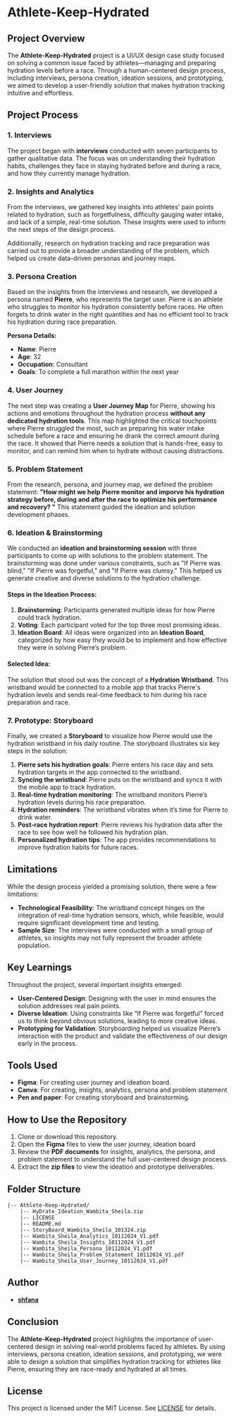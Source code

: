 # Athlete-Keep-Hydrated

## Project Overview
The **Athlete-Keep-Hydrated** project is a UI/UX design case study focused on solving a common issue faced by athletes—managing and preparing hydration levels before a race. Through a human-centered design process, including interviews, persona creation, ideation sessions, and prototyping, we aimed to develop a user-friendly solution that makes hydration tracking intuitive and effortless.

## Project Process

### 1. **Interviews**
The project began with **interviews** conducted with seven participants to gather qualitative data. The focus was on understanding their hydration habits, challenges they face in staying hydrated before and during a race, and how they currently manage hydration.

### 2. **Insights and Analytics**
From the interviews, we gathered key insights into athletes' pain points related to hydration, such as forgetfulness, difficulty gauging water intake, and lack of a simple, real-time solution. These insights were used to inform the next steps of the design process. 

Additionally, research on hydration tracking and race preparation was carried out to provide a broader understanding of the problem, which helped us create data-driven personas and journey maps.

### 3. **Persona Creation**
Based on the insights from the interviews and research, we developed a persona named **Pierre**, who represents the target user. Pierre is an athlete who struggles to monitor his hydration consistently before races. He often forgets to drink water in the right quantities and has no efficient tool to track his hydration during race preparation.

**Persona Details:**
- **Name**: Pierre
- **Age**: 32
- **Occupation**: Consultant
- **Goals**: To complete a full marathon within  the next year


### 4. **User Journey**
The next step was creating a **User Journey Map** for Pierre, showing his actions and emotions throughout the hydration process **without any dedicated hydration tools**. This map highlighted the critical touchpoints where Pierre struggled the most, such as preparing his water intake schedule before a race and ensuring he drank the correct amount during the race. It showed that Pierre needs a solution that is hands-free, easy to monitor, and can remind him when to hydrate without causing distractions.

### 5. **Problem Statement**
From the research, persona, and journey map, we defined the problem statement:
**"How might we help Pierre monitor and imporve his hydration strategy before, during and after the race to optimize his performance and recovery? "**
This statement guided the ideation and solution development phases.

### 6. **Ideation & Brainstorming**
We conducted an **ideation and brainstorming session** with three participants to come up with solutions to the problem statement. The brainstorming was done under various constraints, such as "If Pierre was blind," "If Pierre was forgetful," and "If Pierre was clumsy." This helped us generate creative and diverse solutions to the hydration challenge.

#### Steps in the Ideation Process:
1. **Brainstorming**: Participants generated multiple ideas for how Pierre could track hydration.
2. **Voting**: Each participant voted for the top three most promising ideas.
3. **Ideation Board**: All ideas were organized into an **Ideation Board**, categorized by how easy they would be to implement and how effective they were in solving Pierre’s problem. 

#### Selected Idea:
The solution that stood out was the concept of a **Hydration Wristband**. This wristband would be connected to a mobile app that tracks Pierre's hydration levels and sends real-time feedback to him during his race preparation and race.

### 7. **Prototype: Storyboard**
Finally, we created a **Storyboard** to visualize how Pierre would use the hydration wristband in his daily routine. The storyboard illustrates six key steps in the solution:

1. **Pierre sets his hydration goals**: Pierre enters his race day and sets hydration targets in the app connected to the wristband.
2. **Syncing the wristband**: Pierre puts on the wristband and syncs it with the mobile app to track hydration.
3. **Real-time hydration monitoring**: The wristband monitors Pierre’s hydration levels during his race preparation.
4. **Hydration reminders**: The wristband vibrates when it’s time for Pierre to drink water.
5. **Post-race hydration report**: Pierre reviews his hydration data after the race to see how well he followed his hydration plan.
6. **Personalized hydration tips**: The app provides recommendations to improve hydration habits for future races.

## Limitations
While the design process yielded a promising solution, there were a few limitations:
- **Technological Feasibility**: The wristband concept hinges on the integration of real-time hydration sensors, which, while feasible, would require significant development time and testing.
- **Sample Size**: The interviews were conducted with a small group of athletes, so insights may not fully represent the broader athlete population.

## Key Learnings
Throughout the project, several important insights emerged:
- **User-Centered Design**: Designing with the user in mind ensures the solution addresses real pain points.
- **Diverse Ideation**: Using constraints like “If Pierre was forgetful” forced us to think beyond obvious solutions, leading to more creative ideas.
- **Prototyping for Validation**: Storyboarding helped us visualize Pierre’s interaction with the product and validate the effectiveness of our design early in the process.

## Tools Used
- **Figma**: For creating user journey and ideation board.
- **Canva**: For creating, insights, analytics, persona and problem statement
- **Pen and paper**: For creating storyboard and brainstorming.


## How to Use the Repository

1. Clone or download this repository.
2. Open the **Figma** files to view the user journey, ideation board
3. Review the **PDF documents** for insights, analytics, the persona, and problem statement to understand the full user-centered design process.
4. Extract the **zip files** to view the ideation and prototype deliverables.

## Folder Structure

```
|-- Athlete-Keep-Hydrated/
    |-- HyDrate_Ideation_Wambita_Sheila.zip
    |-- LICENSE
    |-- README.md
    |-- StoryBoard_Wambita_Sheila_101324.zip
    |-- Wambita_Sheila_Analytics_10112024_V1.pdf
    |-- Wambita_Sheila_Insights_10112024_V1.pdf
    |-- Wambita_Sheila_Persona_10112024_V1.pdf
    |-- Wambita_Sheila_Problem_Statement_10112024_V1.pdf
    |-- Wambita_Sheila_User_Journey_10112024_V1.pdf
```


## Author
- [**shfana**]("https://learn.zone01kisumu.ke/git/shfana")


## Conclusion
The **Athlete-Keep-Hydrated** project highlights the importance of user-centered design in solving real-world problems faced by athletes. By using interviews, persona creation, ideation sessions, and prototyping, we were able to design a solution that simplifies hydration tracking for athletes like Pierre, ensuring they are race-ready and hydrated at all times.

## License
This project is licensed under the MIT License. See [LICENSE](LICENSE) for details.
